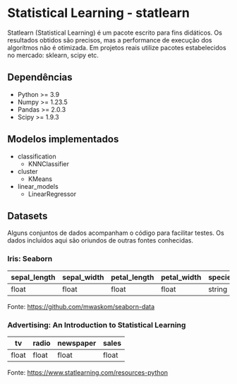 # Statistical Learning - statlearn

Statlearn (Statistical Learning) é um pacote escrito para fins didáticos. Os resultados obtidos são precisos, mas a performance de execução dos algorítmos não é otimizada. Em projetos reais utilize pacotes estabelecidos no mercado: sklearn, scipy etc.

## Dependências

- Python >= 3.9
- Numpy >= 1.23.5
- Pandas >= 2.0.3
- Scipy >= 1.9.3

## Modelos implementados

- classification
    - KNNClassifier
- cluster
    - KMeans
- linear_models
    - LinearRegressor

## Datasets

Alguns conjuntos de dados acompanham o código para facilitar testes. Os dados incluídos aqui são oriundos de outras fontes conhecidas.

### Iris: Seaborn

| sepal_length | sepal_width | petal_length | petal_width | species |
| ------------ | ----------- | ------------ | ----------- | ------- |
| float        | float       | float        | float       | string  |

Fonte: https://github.com/mwaskom/seaborn-data

### Advertising: An Introduction to Statistical Learning

| tv    | radio | newspaper | sales |
| ----- | ----- | --------- | ----- |
| float | float | float     | float |

Fonte: https://www.statlearning.com/resources-python